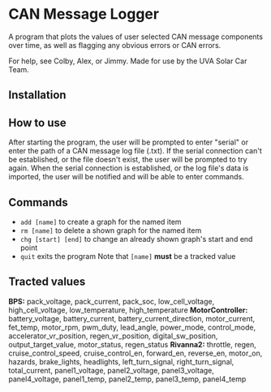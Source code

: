 # CAN Message Logger
A program that plots the values of user selected CAN message components over time, as well as flagging any obvious errors or CAN errors. 

For help, see Colby, Alex, or Jimmy. Made for use by the UVA Solar Car Team. 


## Installation

## How to use
After starting the program, the user will be prompted to enter "serial" or enter the path of a CAN message log file (.txt). If the serial connection can't be established, or the file doesn't exist, the user will be prompted to try again. When the serial connection is established, or the log file's data is imported, the user will be notified and will be able to enter commands.

## Commands
- `add [name]` to create a graph for the named item
- `rm [name]` to delete a shown graph for the named item
- `chg [start] [end]` to change an already shown graph's start and end point
- `quit` exits the program
Note that `[name]` **must** be a tracked value

## Tracted values
**BPS:** pack_voltage, pack_current, pack_soc, low_cell_voltage, high_cell_voltage, low_temperature, high_temperature
**MotorController:** battery_voltage, battery_current, battery_current_direction, motor_current, fet_temp, motor_rpm, pwm_duty, lead_angle, power_mode, control_mode, accelerator_vr_position, regen_vr_position, digital_sw_position, output_target_value, motor_status, regen_status
**Rivanna2:** throttle, regen, cruise_control_speed, cruise_control_en, forward_en, reverse_en, motor_on, hazards, brake_lights, headlights, left_turn_signal, right_turn_signal, total_current, panel1_voltage, panel2_voltage, panel3_voltage, panel4_voltage, panel1_temp, panel2_temp, panel3_temp, panel4_temp